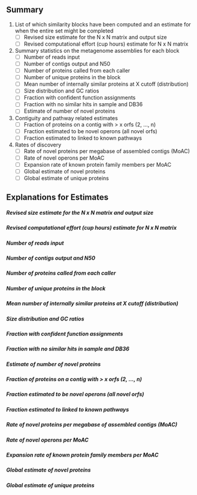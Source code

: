 
## Summary

1. List of which similarity blocks have been computed and an estimate for when the entire set might be completed
   - [ ] Revised size estimate for the N x N matrix and output size
   - [ ] Revised computational effort (cup hours) estimate for N x N matrix

2. Summary statistics on the metagenome assemblies for each block
   - [ ] Number of reads input
   - [ ] Number of contigs output and N50
   - [ ] Number of proteins called from each caller
   - [ ] Number of unique proteins in the block
   - [ ] Mean number of internally similar proteins at X cutoff (distribution)
   - [ ] Size distribution and GC ratios
   - [ ] Fraction with confident function assignments
   - [ ] Fraction with no similar hits in sample and DB36
   - [ ] Estimate of number of novel proteins

3. Contiguity and pathway related estimates
   - [ ] Fraction of proteins on a contig with > x orfs (2, ..., n)
   - [ ] Fraction estimated to be novel operons (all novel orfs)
   - [ ] Fraction estimated to linked to known pathways

4. Rates of discovery
   - [ ] Rate of novel proteins per megabase of assembled contigs (MoAC)
   - [ ] Rate of novel operons per MoAC
   - [ ] Expansion rate of known protein family members per MoAC
   - [ ] Global estimate of novel proteins
   - [ ] Global estimate of unique proteins

## Explanations for Estimates

##### Revised size estimate for the N x N matrix and output size
##### Revised computational effort (cup hours) estimate for N x N matrix

##### Number of reads input
##### Number of contigs output and N50
##### Number of proteins called from each caller
##### Number of unique proteins in the block
##### Mean number of internally similar proteins at X cutoff (distribution)
##### Size distribution and GC ratios
##### Fraction with confident function assignments
##### Fraction with no similar hits in sample and DB36
##### Estimate of number of novel proteins

##### Fraction of proteins on a contig with > x orfs (2, ..., n)
##### Fraction estimated to be novel operons (all novel orfs)
##### Fraction estimated to linked to known pathways

##### Rate of novel proteins per megabase of assembled contigs (MoAC)
##### Rate of novel operons per MoAC
##### Expansion rate of known protein family members per MoAC
##### Global estimate of novel proteins
##### Global estimate of unique proteins
